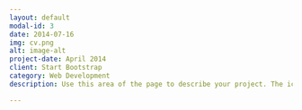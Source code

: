```yaml
---
layout: default
modal-id: 3
date: 2014-07-16
img: cv.png
alt: image-alt
project-date: April 2014
client: Start Bootstrap
category: Web Development
description: Use this area of the page to describe your project. The icon above is part of a free icon set by <a href="https://sellfy.com/p/8Q9P/jV3VZ/">Flat Icons</a>. On their website, you can download their free set with 16 icons, or you can purchase the entire set with 146 icons for only $12!<a href="#" class="btn btn-success btn-lg"><i class="fa fa-download"></i> Download Theme</a>

---
```

